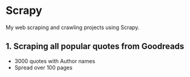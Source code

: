# Scrapy

My web scraping and crawling projects using Scrapy.

## 1. Scraping all popular quotes from Goodreads
  - 3000 quotes with Author names
  - Spread over 100 pages
